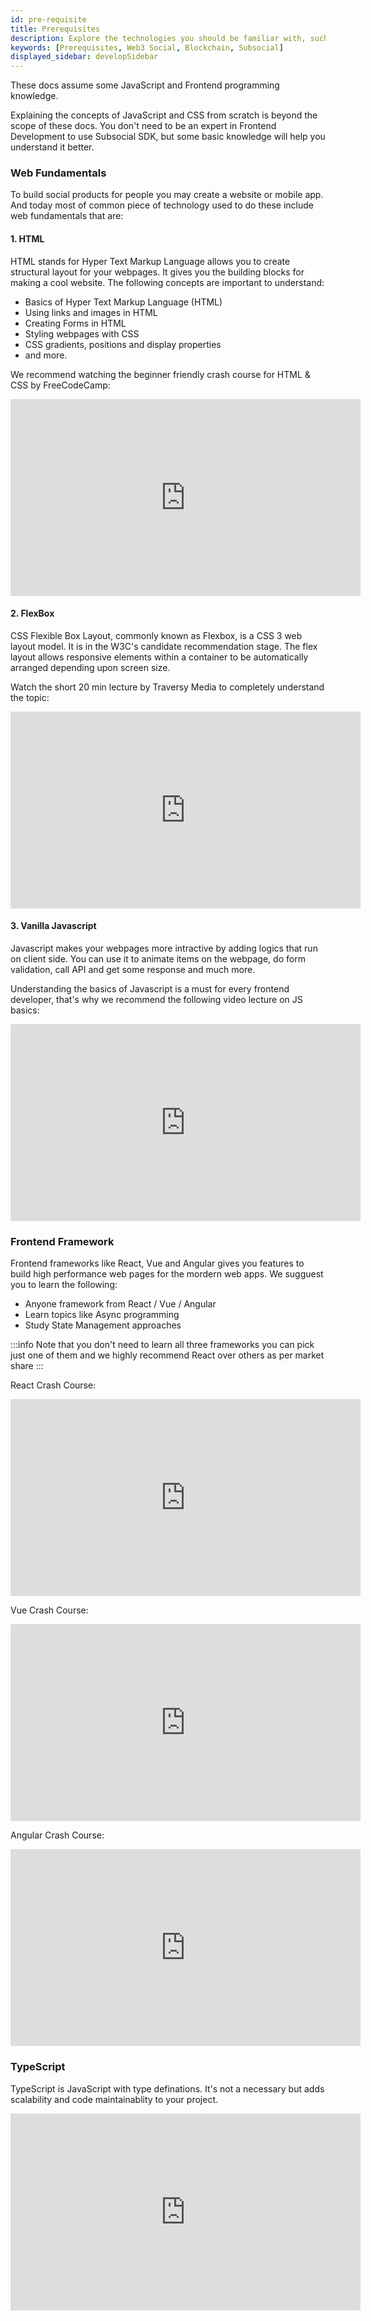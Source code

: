 ```yaml
---
id: pre-requisite
title: Prerequisites
description: Explore the technologies you should be familiar with, such as HTML, React, and TypeScript, in order to effectively build applications on top of Subsocial.
keywords: [Prerequisites, Web3 Social, Blockchain, Subsocial]
displayed_sidebar: developSidebar
---
```


<head>
  <title>What Do I Need To Start Building On Subsocial?</title>
</head>

These docs assume some JavaScript and Frontend programming knowledge.

Explaining the concepts of JavaScript and CSS from scratch is beyond the scope of these docs. You don't need to be an expert in Frontend Development to use Subsocial SDK, but some basic knowledge will help you understand it better.

### Web Fundamentals

To build social products for people you may create a website or mobile app. And today most of common piece of technology used to do these include web fundamentals that are:

#### 1. HTML
HTML stands for Hyper Text Markup Language allows you to create structural layout for your webpages. It gives you the building blocks for making a cool website. The following concepts are important to understand:

- Basics of Hyper Text Markup Language (HTML)
- Using links and images in HTML
- Creating Forms in HTML
- Styling webpages with CSS
- CSS gradients, positions and display properties
- and more.

We recommend watching the beginner friendly crash course for HTML & CSS by FreeCodeCamp:
<iframe width="560" height="315" src="https://www.youtube.com/embed/mU6anWqZJcc" title="YouTube video player" frameborder="0" allow="accelerometer; autoplay; clipboard-write; encrypted-media; gyroscope; picture-in-picture" allowfullscreen></iframe>

#### 2. FlexBox
CSS Flexible Box Layout, commonly known as Flexbox, is a CSS 3 web layout model. It is in the W3C's candidate recommendation stage. The flex layout allows responsive elements within a container to be automatically arranged depending upon screen size.

Watch the short 20 min lecture by Traversy Media to completely understand the topic:
<iframe width="560" height="315" src="https://www.youtube.com/embed/JJSoEo8JSnc" title="YouTube video player" frameborder="0" allow="accelerometer; autoplay; clipboard-write; encrypted-media; gyroscope; picture-in-picture" allowfullscreen></iframe>

#### 3. Vanilla Javascript

Javascript makes your webpages more intractive by adding logics that run on client side. You can use it to animate items on the webpage, do form validation, call API and get some response and much more.

Understanding the basics of Javascript is a must for every frontend developer, that's why we recommend the following video lecture on JS basics:
<iframe width="560" height="315" src="https://www.youtube.com/embed/W6NZfCO5SIk" title="YouTube video player" frameborder="0" allow="accelerometer; autoplay; clipboard-write; encrypted-media; gyroscope; picture-in-picture" allowfullscreen></iframe>

### Frontend Framework

Frontend frameworks like React, Vue and Angular gives you features to build high performance web pages for the mordern web apps. We sugguest you to learn the following:

- Anyone framework from React / Vue / Angular
- Learn topics like Async programming
- Study State Management approaches 

:::info 
Note that you don't need to learn all three frameworks you can pick just one of them and we highly recommend React over others as per market share
:::

React Crash Course:

<iframe width="560" height="315" src="https://www.youtube.com/embed/w7ejDZ8SWv8" title="YouTube video player" frameborder="0" allow="accelerometer; autoplay; clipboard-write; encrypted-media; gyroscope; picture-in-picture" allowfullscreen></iframe>

Vue Crash Course:

<iframe width="560" height="315" src="https://www.youtube.com/embed/qZXt1Aom3Cs" title="YouTube video player" frameborder="0" allow="accelerometer; autoplay; clipboard-write; encrypted-media; gyroscope; picture-in-picture" allowfullscreen></iframe>

Angular Crash Course:

<iframe width="560" height="315" src="https://www.youtube.com/embed/3dHNOWTI7H8" title="YouTube video player" frameborder="0" allow="accelerometer; autoplay; clipboard-write; encrypted-media; gyroscope; picture-in-picture" allowfullscreen></iframe>

### TypeScript 

TypeScript is JavaScript with type definations. It's not a necessary but adds scalability and code maintainablity to your project.

<iframe width="560" height="315" src="https://www.youtube.com/embed/NjN00cM18Z4" title="YouTube video player" frameborder="0" allow="accelerometer; autoplay; clipboard-write; encrypted-media; gyroscope; picture-in-picture" allowfullscreen></iframe>
